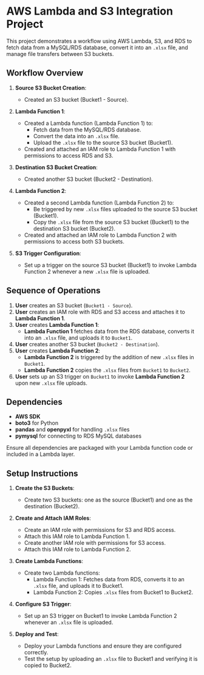 # AWS Lambda and S3 Integration Project

This project demonstrates a workflow using AWS Lambda, S3, and RDS to fetch data from a MySQL/RDS database, convert it into an `.xlsx` file, and manage file transfers between S3 buckets.

## Workflow Overview

1. **Source S3 Bucket Creation**:
   - Created an S3 bucket (Bucket1 - Source).

2. **Lambda Function 1**:
   - Created a Lambda function (Lambda Function 1) to:
     - Fetch data from the MySQL/RDS database.
     - Convert the data into an `.xlsx` file.
     - Upload the `.xlsx` file to the source S3 bucket (Bucket1).
   - Created and attached an IAM role to Lambda Function 1 with permissions to access RDS and S3.

3. **Destination S3 Bucket Creation**:
   - Created another S3 bucket (Bucket2 - Destination).

4. **Lambda Function 2**:
   - Created a second Lambda function (Lambda Function 2) to:
     - Be triggered by new `.xlsx` files uploaded to the source S3 bucket (Bucket1).
     - Copy the `.xlsx` file from the source S3 bucket (Bucket1) to the destination S3 bucket (Bucket2).
   - Created and attached an IAM role to Lambda Function 2 with permissions to access both S3 buckets.

5. **S3 Trigger Configuration**:
   - Set up a trigger on the source S3 bucket (Bucket1) to invoke Lambda Function 2 whenever a new `.xlsx` file is uploaded.

## Sequence of Operations

1. **User** creates an S3 bucket (`Bucket1 - Source`).
2. **User** creates an IAM role with RDS and S3 access and attaches it to **Lambda Function 1**.
3. **User** creates **Lambda Function 1**:
   - **Lambda Function 1** fetches data from the RDS database, converts it into an `.xlsx` file, and uploads it to `Bucket1`.
4. **User** creates another S3 bucket (`Bucket2 - Destination`).
5. **User** creates **Lambda Function 2**:
   - **Lambda Function 2** is triggered by the addition of new `.xlsx` files in `Bucket1`.
   - **Lambda Function 2** copies the `.xlsx` files from `Bucket1` to `Bucket2`.
6. **User** sets up an S3 trigger on `Bucket1` to invoke **Lambda Function 2** upon new `.xlsx` file uploads.

## Dependencies

- **AWS SDK**
- **boto3** for Python
- **pandas** and **openpyxl** for handling `.xlsx` files
- **pymysql** for connecting to RDS MySQL databases

Ensure all dependencies are packaged with your Lambda function code or included in a Lambda layer.

## Setup Instructions

1. **Create the S3 Buckets**:
    - Create two S3 buckets: one as the source (Bucket1) and one as the destination (Bucket2).

2. **Create and Attach IAM Roles**:
    - Create an IAM role with permissions for S3 and RDS access.
    - Attach this IAM role to Lambda Function 1.
    - Create another IAM role with permissions for S3 access.
    - Attach this IAM role to Lambda Function 2.

3. **Create Lambda Functions**:
    - Create two Lambda functions:
        - Lambda Function 1: Fetches data from RDS, converts it to an `.xlsx` file, and uploads it to Bucket1.
        - Lambda Function 2: Copies `.xlsx` files from Bucket1 to Bucket2.

4. **Configure S3 Trigger**:
    - Set up an S3 trigger on Bucket1 to invoke Lambda Function 2 whenever an `.xlsx` file is uploaded.

5. **Deploy and Test**:
    - Deploy your Lambda functions and ensure they are configured correctly.
    - Test the setup by uploading an `.xlsx` file to Bucket1 and verifying it is copied to Bucket2.

